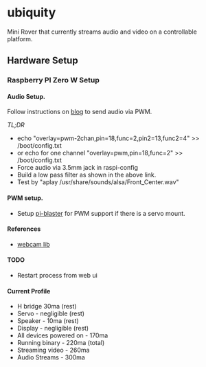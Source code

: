 # ubiquity
Mini Rover that currently streams audio and video on a controllable platform.

## Hardware Setup
### Raspberry PI Zero W Setup

#### Audio Setup.
Follow instructions on [blog](https://www.tinkernut.com/2017/04/adding-audio-output-raspberry-pi-zero-tinkernut-workbench/) to send audio via PWM.

*TL;DR*
* echo "overlay=pwm-2chan,pin=18,func=2,pin2=13,func2=4" >> /boot/config.txt
* or echo for one channel  "overlay=pwm,pin=18,func=2" >> /boot/config.txt
* Force audio via 3.5mm jack in raspi-config
* Build a low pass filter as shown in the above link.
* Test by "aplay /usr/share/sounds/alsa/Front_Center.wav"
 

#### PWM setup.
* Setup [pi-blaster](https://github.com/sarfata/pi-blaster) for PWM support if there is a servo mount.

#### References
* [webcam lib](https://github.com/blackjack/webcam)


#### TODO
* Restart process from web ui

#### Current Profile
* H bridge 30ma (rest)
* Servo - negligible (rest)
* Speaker - 10ma (rest)
* Display - negligible (rest)
* All devices powered on - 170ma
* Running binary - 220ma (total)
* Streaming video - 260ma
* Audio Streams - 300ma

